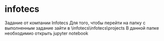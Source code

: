 # infotecs
Задание от компании Infotecs
Для того, чтобы перейти на папку с выполненным задание зайти в \infotecs\infotecs\projects
В данной папке необходимио открыть jupyter notebook
